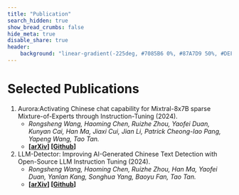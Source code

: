 ```yaml
---
title: "Publication"
search_hidden: true
show_bread_crumbs: false
hide_meta: true
disable_share: true
header:
    background: "linear-gradient(-225deg, #7085B6 0%, #87A7D9 50%, #DEF3F8 100%);"
---
```


# Selected Publications

1. Aurora:Activating Chinese chat capability for Mixtral-8x7B sparse Mixture-of-Experts through Instruction-Tuning (2024).
    - *Rongsheng Wang, Haoming Chen, Ruizhe Zhou, Yaofei Duan, Kunyan Cai, Han Ma, Jiaxi Cui, Jian Li, Patrick Cheong-Iao Pang, Yapeng Wang, Tao Tan.*
    - **[[arXiv](https://arxiv.org/abs/2312.14557)] [[Github](https://github.com/WangRongsheng/Aurora)]**
3. LLM-Detector: Improving AI-Generated Chinese Text Detection with Open-Source LLM Instruction Tuning (2024).
    - *Rongsheng Wang, Haoming Chen, Ruizhe Zhou, Han Ma, Yaofei Duan, Yanlan Kang, Songhua Yang, Baoyu Fan, Tao Tan.*
    - **[[arXiv](https://arxiv.org/abs/2402.01158)] [[Github](https://github.com/QiYuan-tech/LLM-Detector)]**
